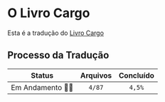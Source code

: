 # O Livro Cargo

Esta é a tradução do [Livro Cargo](https://doc.rust-lang.org/cargo/)

## Processo da Tradução

Status | Arquivos | Concluído
:---:|:----:|:----:
Em Andamento :running::running: | `4/87` | `4,5%`

